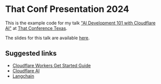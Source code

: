 # That Conf Presentation 2024

This is the example code for my talk ["AI Development 101 with Cloudflare AI"](https://thatconference.com/activities/aja970ksel6YCUaa0dtd) at [That Conference Texas](https://thatconference.com/tx/2024/).

The slides for this talk are available [here](https://github.com/kristianfreeman/that-conf-rag-2023/blob/main/slides.pdf).

## Suggested links

- [Cloudflare Workers Get Started Guide](https://developers.cloudflare.com/workers/get-started/guide/)
- [Cloudflare AI](https://ai.cloudflare.com)
- [Langchain](https://js.langchain.com/docs/get_started/introduction)
